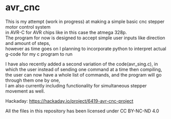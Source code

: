 # avr_cnc
This is my attempt (work in progress) at making a simple basic cnc stepper motor control system  
in AVR-C for AVR chips like in this case the atmega 328p.  
The program for now is designed to accept simple user inputs like direction and amount of steps,  
however as time goes on I planning to incorporate python to interpret actual g-code for my c program to run 

I have also recently added a second variation of the code(avr_sing.c), in which the user instead of sending one command at a time 
then compiling, the user can now have a whole list of commands, and the program will go through them one by one,  
I am also currently including functionality for simultaneous stepper movement as well.  

Hackaday: https://hackaday.io/project/6419-avr-cnc-project

All the files in this repository has been licensed under CC BY-NC-ND 4.0
